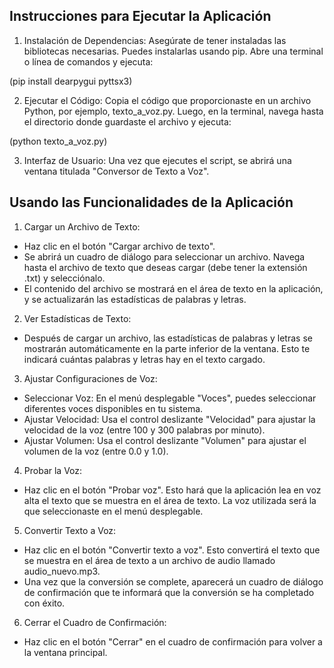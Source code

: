 
## Instrucciones para Ejecutar la Aplicación

1. Instalación de Dependencias: Asegúrate de tener instaladas las bibliotecas necesarias. Puedes instalarlas usando pip. Abre una terminal o línea de comandos y ejecuta:
 
(pip install dearpygui pyttsx3)

2. Ejecutar el Código: Copia el código que proporcionaste en un archivo Python, por ejemplo, texto_a_voz.py. Luego, en la terminal, navega hasta el directorio donde guardaste el archivo y ejecuta:

(python texto_a_voz.py)

3. Interfaz de Usuario: Una vez que ejecutes el script, se abrirá una ventana titulada "Conversor de Texto a Voz".



## Usando las Funcionalidades de la Aplicación

1. Cargar un Archivo de Texto:

 * Haz clic en el botón "Cargar archivo de texto".
 * Se abrirá un cuadro de diálogo para seleccionar un archivo. Navega hasta el archivo de texto que deseas cargar (debe tener la extensión .txt) y selecciónalo.
 * El contenido del archivo se mostrará en el área de texto en la aplicación, y se actualizarán las estadísticas de palabras y letras.

2. Ver Estadísticas de Texto:

 * Después de cargar un archivo, las estadísticas de palabras y letras se mostrarán automáticamente en la parte inferior de la ventana. Esto te indicará cuántas palabras y letras hay en el texto cargado.

3. Ajustar Configuraciones de Voz:

 * Seleccionar Voz: En el menú desplegable "Voces", puedes seleccionar diferentes voces disponibles en tu sistema.
 * Ajustar Velocidad: Usa el control deslizante "Velocidad" para ajustar la velocidad de la voz (entre 100 y 300 palabras por minuto).
 * Ajustar Volumen: Usa el control deslizante "Volumen" para ajustar el volumen de la voz (entre 0.0 y 1.0).

4. Probar la Voz:

* Haz clic en el botón "Probar voz". Esto hará que la aplicación lea en voz alta el texto que se muestra en el área de texto. La voz utilizada será la que seleccionaste en el menú desplegable.

5. Convertir Texto a Voz:

 * Haz clic en el botón "Convertir texto a voz". Esto convertirá el texto que se muestra en el área de texto a un archivo de audio llamado audio_nuevo.mp3.
 * Una vez que la conversión se complete, aparecerá un cuadro de diálogo de confirmación que te informará que la conversión se ha completado con éxito.

6. Cerrar el Cuadro de Confirmación:

 * Haz clic en el botón "Cerrar" en el cuadro de confirmación para volver a la ventana principal.
